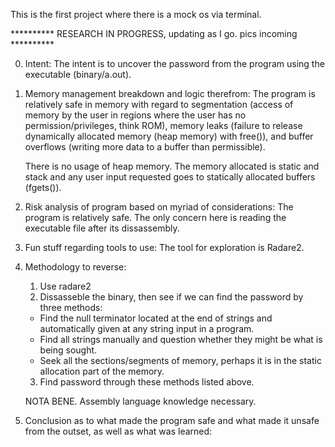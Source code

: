 This is the first project where there is a mock os via terminal.


********** RESEARCH IN PROGRESS, updating as I go. pics incoming **********

0. Intent:
    The intent is to uncover the password from the program using the executable (binary/a.out).

1. Memory management breakdown and logic therefrom:
    The program is relatively safe in memory with regard to segmentation (access of memory by the user in regions where the user has no permission/privileges, think ROM), memory leaks (failure to release dynamically allocated memory (heap memory) with free()), and buffer overflows (writing more data to a buffer than permissible). 
    
    There is no usage of heap memory. The memory allocated is static and stack and any user input requested goes to statically allocated buffers (fgets()).

2. Risk analysis of program based on myriad of considerations:
    The program is relatively safe. The only concern here is reading the executable file after its dissassembly.

3. Fun stuff regarding tools to use:
    The tool for exploration is Radare2.

4. Methodology to reverse:
    1. Use radare2
    2. Dissasseble the binary, then see if we can find the password by three methods:
    - Find the null terminator located at the end of strings and automatically given at any string input in a program.
    - Find all strings manually and question whether they might be what is being sought.
    - Seek all the sections/segments of memory, perhaps it is in the static allocation part of the memory.
    3. Find password through these methods listed above.

    NOTA BENE. Assembly language knowledge necessary. 

5. Conclusion as to what made the program safe and what made it unsafe from the outset, as well as what was learned:

